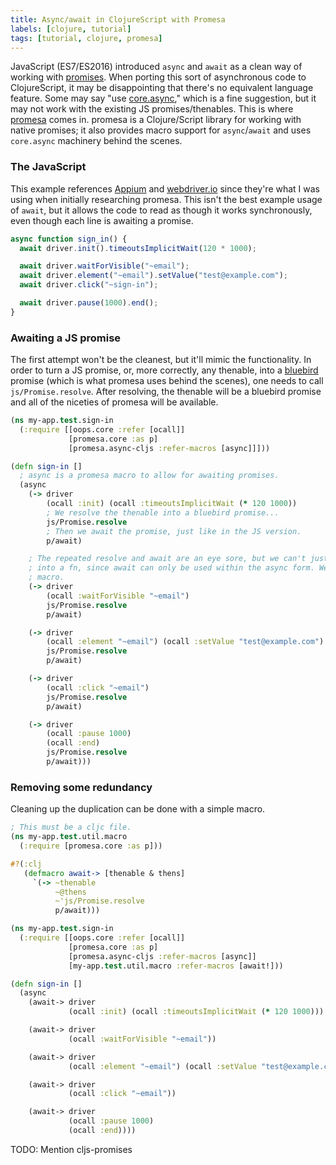```yaml
---
title: Async/await in ClojureScript with Promesa
labels: [clojure, tutorial]
tags: [tutorial, clojure, promesa]
---
```


JavaScript (ES7/ES2016) introduced `async` and `await` as a clean way of working
with
[promises](https://developer.mozilla.org/en-US/docs/Web/JavaScript/Guide/Using_promises).
When porting this sort of asynchronous code to ClojureScript, it may be
disappointing that there's no equivalent language feature. Some may say "use
[core.async](https://github.com/clojure/core.async)," which is a fine
suggestion, but it may not work with the existing JS promises/thenables.
This is where [promesa](https://github.com/funcool/promesa) comes in. promesa is
a Clojure/Script library for working with native promises; it also provides
macro support for `async`/`await` and uses `core.async` machinery behind the
scenes.

### The JavaScript
This example references [Appium](http://appium.io/) and
[webdriver.io](http://webdriver.io/) since they're what I was using when
initially researching promesa. This isn't the best example usage of `await`, but
it allows the code to read as though it works synchronously, even though each
line is awaiting a promise.

```javascript
async function sign_in() {
  await driver.init().timeoutsImplicitWait(120 * 1000);

  await driver.waitForVisible("~email");
  await driver.element("~email").setValue("test@example.com");
  await driver.click("~sign-in");

  await driver.pause(1000).end();
}
```

### Awaiting a JS promise
The first attempt won't be the cleanest, but it'll mimic the functionality. In
order to turn a JS promise, or, more correctly, any thenable, into a
[bluebird](http://bluebirdjs.com/docs/getting-started.html) promise (which is
what promesa uses behind the scenes), one needs to call `js/Promise.resolve`.
After resolving, the thenable will be a bluebird promise and all of the niceties
of promesa will be available.

```clojure
(ns my-app.test.sign-in
  (:require [[oops.core :refer [ocall]]
             [promesa.core :as p]
             [promesa.async-cljs :refer-macros [async]]]))

(defn sign-in []
  ; async is a promesa macro to allow for awaiting promises.
  (async
    (-> driver
        (ocall :init) (ocall :timeoutsImplicitWait (* 120 1000))
        ; We resolve the thenable into a bluebird promise...
        js/Promise.resolve
        ; Then we await the promise, just like in the JS version.
        p/await)

    ; The repeated resolve and await are an eye sore, but we can't just put them
    ; into a fn, since await can only be used within the async form. We need a
    ; macro.
    (-> driver
        (ocall :waitForVisible "~email")
        js/Promise.resolve
        p/await)

    (-> driver
        (ocall :element "~email") (ocall :setValue "test@example.com")
        js/Promise.resolve
        p/await)

    (-> driver
        (ocall :click "~email")
        js/Promise.resolve
        p/await)

    (-> driver
        (ocall :pause 1000)
        (ocall :end)
        js/Promise.resolve
        p/await)))
```

### Removing some redundancy
Cleaning up the duplication can be done with a simple macro.

```clojure
; This must be a cljc file.
(ns my-app.test.util.macro
  (:require [promesa.core :as p]))

#?(:clj
   (defmacro await-> [thenable & thens]
     `(-> ~thenable
          ~@thens
          ~'js/Promise.resolve
          p/await)))
```

```clojure
(ns my-app.test.sign-in
  (:require [[oops.core :refer [ocall]]
             [promesa.core :as p]
             [promesa.async-cljs :refer-macros [async]]
             [my-app.test.util.macro :refer-macros [await!]))

(defn sign-in []
  (async
    (await-> driver
             (ocall :init) (ocall :timeoutsImplicitWait (* 120 1000)))

    (await-> driver
             (ocall :waitForVisible "~email"))

    (await-> driver
             (ocall :element "~email") (ocall :setValue "test@example.com"))

    (await-> driver
             (ocall :click "~email"))

    (await-> driver
             (ocall :pause 1000)
             (ocall :end))))
```

TODO: Mention cljs-promises
